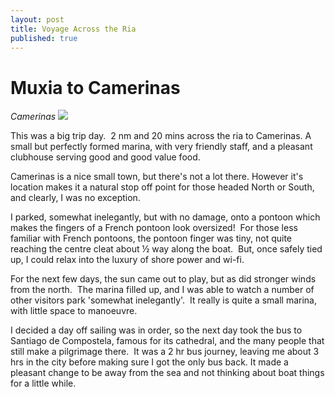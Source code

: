 ```yaml
---
layout: post
title: Voyage Across the Ria
published: true
---
```


# Muxia to Camerinas

*Camerinas* ![]({{site.baseurl}}/assets/camerinas02---sml_scale.jpg)

This was a big trip day.  2 nm and 20 mins across the ria to Camerinas. A small but perfectly formed marina, with very friendly staff, and a pleasant clubhouse serving good and good value food.

Camerinas is a nice small town, but there's not a lot there. However it's location makes it a natural stop off point for those headed North or South, and clearly, I was no exception.

I parked, somewhat inelegantly, but with no damage, onto a pontoon which makes the fingers of a French pontoon look oversized!  For those less familiar with French pontoons, the pontoon finger was tiny, not quite reaching the centre cleat about ½ way along the boat.  But, once safely tied up, I could relax into the luxury of shore power and wi-fi.

For the next few days, the sun came out to play, but as did stronger winds from the north.  The marina filled up, and I was able to watch a number of other visitors park 'somewhat inelegantly'.  It really is quite a small marina, with little space to manoeuvre.

I decided a day off sailing was in order, so the next day took the bus to Santiago de Compostela, famous for its cathedral, and the many people that still make a pilgrimage there.  It was a 2 hr bus journey, leaving me about 3 hrs in the city before making sure I got the only bus back. It made a pleasant change to be away from the sea and not thinking about boat things for a little while.
